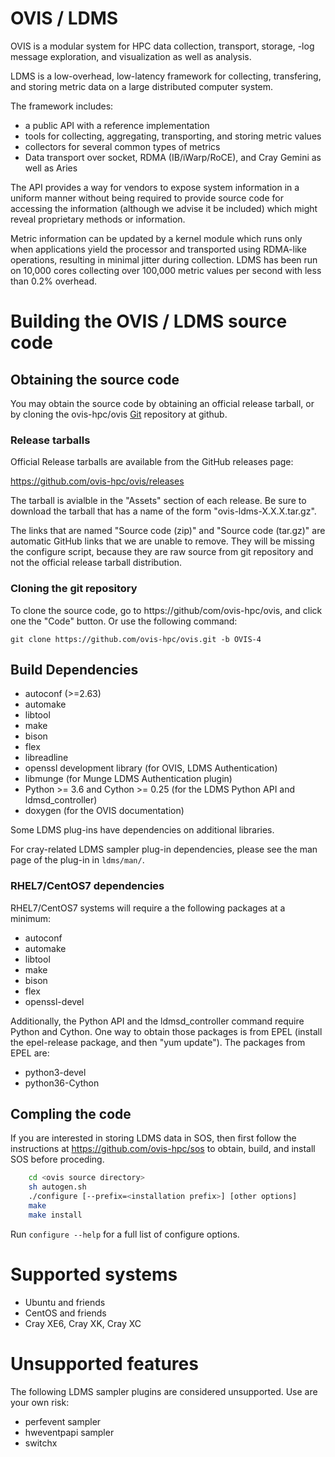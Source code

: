 # OVIS / LDMS

OVIS is a modular system for HPC data collection, transport, storage,
-log message exploration, and visualization as well as analysis.

LDMS is a low-overhead, low-latency framework for collecting, transfering, and storing
metric data on a large distributed computer system.

The framework includes:

* a public API with a reference implementation
* tools for collecting, aggregating, transporting, and storing metric values
* collectors for several common types of metrics
* Data transport over socket, RDMA (IB/iWarp/RoCE), and Cray Gemini as well as Aries

The API provides a way for vendors to expose system information in a uniform manner without
being required to provide source code for accessing the information (although we advise it be included)
which might reveal proprietary methods or information.

Metric information can be updated by a kernel module which runs only when
applications yield the processor and transported using RDMA-like operations, resulting in
minimal jitter during collection. LDMS has been run on 10,000 cores collecting
over 100,000 metric values per second with less than 0.2% overhead.

# Building the OVIS / LDMS source code

## Obtaining the source code

You may obtain the source code by obtaining an official release tarball, or by
cloning the ovis-hpc/ovis [Git](http://git-scm.com/) repository at github.

### Release tarballs

Official Release tarballs are available from the GitHub releases page:

  https://github.com/ovis-hpc/ovis/releases

The tarball is avialble in the "Assets" section of each release. Be sure to
download the tarball that has a name of the form "ovis-ldms-X.X.X.tar.gz".

The links that are named "Source code (zip)" and "Source code (tar.gz)" are
automatic GitHub links that we are unable to remove. They will be missing the
configure script, because they are raw source from git repository and
not the official release tarball distribution.

### Cloning the git repository

To clone the source code, go to https://github/com/ovis-hpc/ovis, and click
one the "Code" button. Or use the following command:

```git clone https://github.com/ovis-hpc/ovis.git -b OVIS-4```

## Build Dependencies

* autoconf (>=2.63)
* automake
* libtool
* make
* bison
* flex
* libreadline
* openssl development library (for OVIS, LDMS Authentication)
* libmunge (for Munge LDMS Authentication plugin)
* Python >= 3.6 and Cython >= 0.25 (for the LDMS Python API and ldmsd_controller)
* doxygen (for the OVIS documentation)

Some LDMS plug-ins have dependencies on additional libraries.

For cray-related LDMS sampler plug-in dependencies, please see the man page of the
plug-in in `ldms/man/`.

### RHEL7/CentOS7 dependencies

RHEL7/CentOS7 systems will require a the following packages at a minimum:

* autoconf
* automake
* libtool
* make
* bison
* flex
* openssl-devel

Additionally, the Python API and the ldmsd_controller command require Python and Cython.
One way to obtain those packages is from EPEL (install the epel-release package, and
then "yum update"). The packages from EPEL are:

* python3-devel
* python36-Cython

## Compling the code

If you are interested in storing LDMS data in SOS, then first
follow the instructions at https://github.com/ovis-hpc/sos to obtain,
build, and install SOS before proceding.

```sh
	cd <ovis source directory>
	sh autogen.sh
	./configure [--prefix=<installation prefix>] [other options]
	make
	make install
```

Run ```configure --help``` for a full list of configure options.

# Supported systems

* Ubuntu and friends
* CentOS and friends
* Cray XE6, Cray XK, Cray XC

# Unsupported features

The following LDMS sampler plugins are considered unsupported. Use are your own risk:
* perfevent sampler
* hweventpapi sampler
* switchx
